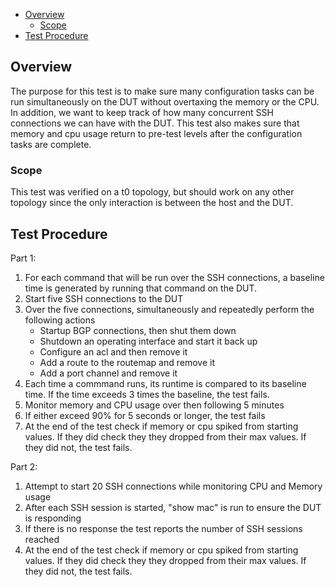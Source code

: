 - [Overview](#overview)
    - [Scope](#scope)
- [Test Procedure](#test-procedure)

## Overview
The purpose for this test is to make sure many configuration tasks can be run simultaneously on the DUT without overtaxing the memory or the CPU. In addition, we want to keep track of how many concurrent SSH connections we can have with the DUT. This test also makes sure that memory and cpu usage return to pre-test levels after the configuration tasks are complete.

### Scope
This test was verified on a t0 topology, but should work on any other topology since the only interaction is between the host and the DUT.

## Test Procedure
Part 1:

1. For each command that will be run over the SSH connections, a baseline time is generated by running that command on the DUT. 
2. Start five SSH connections to the DUT
3. Over the five connections, simultaneously and repeatedly perform the following actions
    - Startup BGP connections, then shut them down
    - Shutdown an operating interface and start it back up
    - Configure an acl and then remove it
    - Add a route to the routemap and remove it
    - Add a port channel and remove it
4. Each time a commmand runs, its runtime is compared to its baseline time. If the time exceeds 3 times the baseline, the test fails.
5. Monitor memory and CPU usage over then following 5 minutes
6. If either exceed 90% for 5 seconds or longer, the test fails
7. At the end of the test check if memory or cpu spiked from starting values. If they did check they they dropped from their max values. If they did not, the test fails.

Part 2:

1. Attempt to start 20 SSH connections while monitoring CPU and Memory usage
2. After each SSH session is started, "show mac" is run to ensure the DUT is responding
3. If there is no response the test reports the number of SSH sessions reached
4. At the end of the test check if memory or cpu spiked from starting values. If they did check they they dropped from their max values. If they did not, the test fails.
